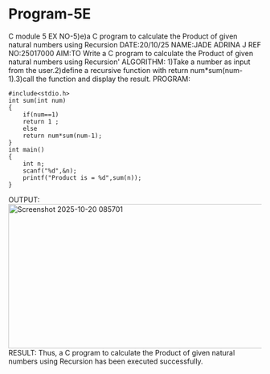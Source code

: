 # Program-5E
C module 5
EX NO-5)e)a C program to calculate the Product of given natural numbers using Recursion
DATE:20/10/25
NAME:JADE ADRINA J
REF NO:25017000
AIM:TO Write a C program to calculate the Product of given natural numbers using Recursion'
ALGORITHM:
1)Take a number as input from the user.2)define a recursive function with return num*sum(num-1).3)call the function and display the result.
PROGRAM:
```
#include<stdio.h>
int sum(int num)
{
    if(num==1)
    return 1 ;
    else
    return num*sum(num-1);
}
int main()
{
    int n;
    scanf("%d",&n);
    printf("Product is = %d",sum(n));
}
```
OUTPUT:
<img width="850" height="288" alt="Screenshot 2025-10-20 085701" src="https://github.com/user-attachments/assets/32f4feb1-f21e-44a1-bd54-44c4f1f3eda7" />
RESULT:
Thus, a C program to calculate the Product of given natural numbers using Recursion has been executed successfully.


